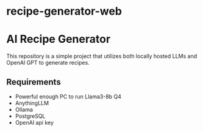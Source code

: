 # recipe-generator-web

AI Recipe Generator
=====================

This repository is a simple project that utilizes both locally hosted LLMs and OpenAI GPT to generate recipes.

## Requirements
- Powerful enough PC to run Llama3-8b Q4
- AnythingLLM
- Ollama
- PostgreSQL
- OpenAI api key


